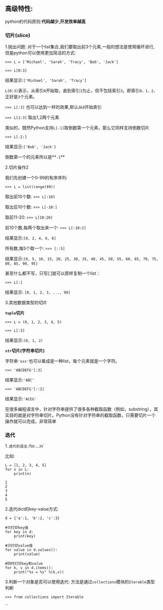 ## 高级特性:

python的代码原则:**代码越少,开发效率越高**


### 切片(slice)

1.抛出问题:
对于一个list集合,我们要取出前3个元素,一般的想法是使用循环进行,但是python可以使用更加简洁的方式:


`>>> L = ['Michael', 'Sarah', 'Tracy', 'Bob', 'Jack']`

`>>> L[0:3]`

结果显示:`['Michael', 'Sarah', 'Tracy']`

`L[0:3]`表示，从索引`0`开始取，直到索引`3`为止，但不包括索引`3`。即索引`0，1，2，`正好是`3`个元素。

`>>> L[:3]` 也可以达到一样的效果,默认从`0`开始索引

`>>> L[1:3]`  取出1,2两个元素

类似的，既然Python支持`L[-1]`取倒数第一个元素，那么它同样支持倒数切片

`>>> L[-2:]`

结果显示:`['Bob', 'Jack']` 

倒数第一个的元素所以是**`-1`**


2.切片操作2

我们先创建一个0-99的有序序列:

`>>> L = list(range(99))`

取出前10个数:	`>>> L[:10]`

取出后10个数:	`>>> L[-10:]`

取前11-20:		`>>> L[10:20]`

前10个数,每两个取出来一个:	`>>> L[:10:2]`

结果显示:`[0, 2, 4, 6, 8]`

所有数,每5个取一个:		`>>> [::5]`

结果显示:`[0, 5, 10, 15, 20, 25, 30, 35, 40, 45, 50, 55, 60, 65, 70, 75, 80, 85, 90, 95]`

甚至什么都不写，只写[:]就可以原样复制一个list：

`>>> L[:]`

结果显示: `[0, 1, 2, 3, ..., 99]`


3.其他数据类型的切片

**`tuple`切片**

`>>> L = (0, 1, 2, 3, 4, 5)`

`>>> L[:3]`

结果显示:`(0, 1, 2)`


**`str`切片(字符串切片)**

字符串`'xxx'`也可以看成是一种list，每个元素就是一个字符。

`>>> 'ABCDEFG'[:3]`

结果显示:`'ABC'`

`>>> 'ABCDEFG'[::2]`

结果显示:`'ACEG'`

在很多编程语言中，针对字符串提供了很多各种截取函数（例如，substring），其实目的就是对字符串切片。Python没有针对字符串的截取函数，只需要切片一个操作就可以完成，非常简单


### 迭代

1`.迭代的语法:`for....in`

比如:

	L = [1, 2, 3, 4, 5]
	for n in L:
		print(n)

	1
	2
	3
	4
	5



2.迭代dict的key-value方式:

	d = {'a':1, 'b':2, 'c':3}

	#只打印key值
	for key in d:
		print(key)

	#只打印value值
	for value in d.values():
		print(value)

	#同时打印key和value
	for k, v in d.items():
		print("%s = %s" %(k,v))


3.判断一个对象是否可以使用迭代:
方法是通过`collections`模块的`Iterable`类型判断 

`>>> from collections import Iterable`

``






